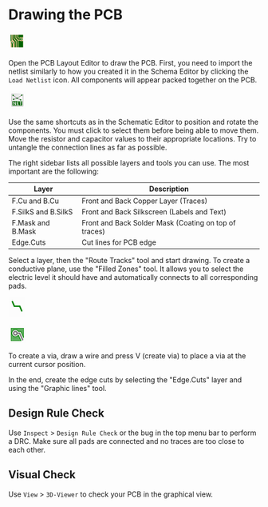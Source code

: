 # Drawing the PCB

![pcb editor icon](images/pcb-editor.png)

Open the PCB Layout Editor to draw the PCB. First, you need to import the netlist similarly to how you created it in the Schema Editor by clicking the `Load Netlist` icon. All components will appear packed together on the PCB.

![load netlist icon](images/generate-netlist.png)

Use the same shortcuts as in the Schematic Editor to position and rotate the components. You must click to select them before being able to move them. Move the resistor and capacitor values to their appropriate locations. Try to untangle the connection lines as far as possible.

The right sidebar lists all possible layers and tools you can use. The most important are the following:

| Layer | Description |
|---|---|
| F.Cu and B.Cu | Front and Back Copper Layer (Traces) |
| F.SilkS and B.SilkS | Front and Back Silkscreen (Labels and Text) |
| F.Mask and B.Mask | Front and Back Solder Mask (Coating on top of traces) |
| Edge.Cuts | Cut lines for PCB edge |

Select a layer, then the "Route Tracks" tool and start drawing. To create a conductive plane, use the "Filled Zones" tool. It allows you to select the electric level it should have and automatically connects to all corresponding pads.

![route tracks tool icon](images/route-tracks.png)

![filled zones tool icon](images/filled-zones.png)

To create a via, draw a wire and press V (create via) to place a via at the current cursor position.

In the end, create the edge cuts by selecting the "Edge.Cuts" layer and using the "Graphic lines" tool.

## Design Rule Check

Use `Inspect` > `Design Rule Check` or the bug in the top menu bar to perform a DRC. Make sure all pads are connected and no traces are too close to each other.

## Visual Check

Use `View` > `3D-Viewer` to check your PCB in the graphical view.

